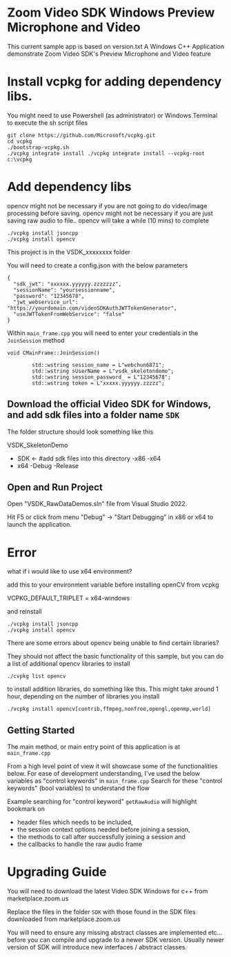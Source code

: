 # Zoom Video SDK Windows Preview Microphone and Video

This current sample app is based on version.txt
A Windows C++ Application demonstrate Zoom Video SDK's Preview Microphone and Video feature

# Install vcpkg for adding dependency libs.
You might need to use Powershell (as administrator) or Windows Terminal to execute the sh script files
```
git clone https://github.com/Microsoft/vcpkg.git
cd vcpkg
./bootstrap-vcpkg.sh
./vcpkg integrate install ./vcpkg integrate install --vcpkg-root c:\vcpkg
```

# Add dependency libs
opencv might not be necessary if you are not going to do video/image processing before saving.
opencv might not be necessary if you are just saving raw audio to file..
opencv will take a while (10 mins) to complete

```
./vcpkg install jsoncpp
./vcpkg install opencv 
```


This project is in the VSDK_xxxxxxxx folder

You will need to create a config.json with the below parameters

```
{
  "sdk_jwt": "xxxxxx.yyyyyy.zzzzzzz",
  "sessionName": "yoursessionname",
  "password": "12345678",
  "jwt_webservice_url": "https://yourdomain.com/videoSDKAuthJWTTokenGenerator",
  "useJWTTokenFromWebService": "false"
}

```

Within `main_frame.cpp` you will need to enter your credentials in the `JoinSession` method

```
void CMainFrame::JoinSession()

		std::wstring session_name = L"webchun6871";
		std::wstring sUserName = L"vsdk_skeletondemo";
		std::wstring session_password_ = L"12345678";
		std::wstring token = L"xxxxx.yyyyyy.zzzzz";
```


## Download the official Video SDK for Windows, and add sdk files into a folder name `SDK`

The folder structure should look something like this

VSDK_SkeletonDemo
- SDK    <- #add sdk files into this directory
	-x86
	-x64
- x64
	-Debug
	-Release


## Open and Run Project

Open "VSDK_RawDataDemos.sln" file from Visual Studio 2022.

Hit F5 or click from menu "Debug" -> "Start Debugging" in x86 or x64 to launch the application.




  # Error

  what if i would like to use x64 environment?

  add this to your environment variable before installing openCV from vcpkg

  VCPKG_DEFAULT_TRIPLET = x64-windows

  and reinstall

  ```
  ./vcpkg install jsoncpp
  ./vcpkg install opencv
  ```

  There are some errors about opencv being unable to find certain libraries?

  They should not affect the basic functionality of this sample, but you can do a list of additional opencv libraries to install
  ```
  ./cvpkg list opencv
  ```

  to install addition libraries, do something like this. This might take around 1 hour, depending on the number of libraries you install
  ```
  ./vcpkg install opencv[contrib,ffmpeg,nonfree,opengl,openmp,world]
  ```
## Getting Started

The main method, or main entry point of this application is at `main_frame.cpp`

From a high level point of view it will showcase some of the functionalities below.
For ease of development understanding, I've used the below variables as "control keywords" in `main_frame.cpp` Search for these "control keywords" (bool variables) to understand the flow

Example searching for "control keyword" `getRawAudio` will highlight bookmark on 
 - header files which needs to be included, 
 - the session context options needed before joining a session, 
 - the methods to call after successfully joining a session and 
 - the callbacks to handle the raw audio frame



# Upgrading Guide

You will need to download the latest Video SDK Windows for c++ from marketplace.zoom.us

Replace the files in the folder `SDK` with those found in the SDK files downloaded from marketplace.zoom.us

You will need to ensure any missing abstract classes are implemented etc... before you can compile and upgrade to a newer SDK version.
Usually newer version of SDK will introduce new interfaces / abstract classes.

